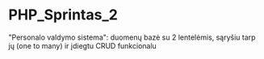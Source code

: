 # PHP_Sprintas_2
"Personalo valdymo sistema": duomenų bazė su 2 lentelėmis, sąryšiu tarp jų (one to many) ir įdiegtu CRUD funkcionalu
